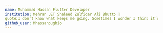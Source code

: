 ```yaml
---
name: Muhammad Hassan Flutter Developer 
institution: Mehran UET Shaheed Zulfiqar Ali Bhutto 🚩 
quote:I don’t know what keeps me going. Sometimes I wonder I think it’s just pure perseverance and wanting to succeed and having that burning desire to always have success!
github_user: Mhassanbughio
---
```


